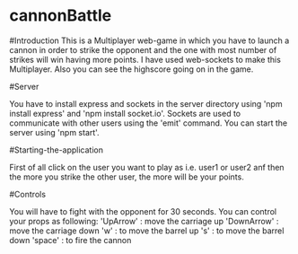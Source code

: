 # cannonBattle

#Introduction
This is a Multiplayer web-game in which you have to launch a cannon in order to strike the opponent and the one with most number of strikes will win having more points.
I have used web-sockets to make this Multiplayer. Also you can see the highscore going on in the game.



#Server

You have to install express and sockets in the server directory using
'npm install express' 
and 
'npm install socket.io'.
Sockets are used to communicate with other users using the 'emit' command.
You can start the server using 'npm start'.




#Starting-the-application

First of all click on the user you want to play as i.e. user1 or user2 anf then the more you strike the other user, the more will be your points.




#Controls

You will have to fight with the opponent for 30 seconds. You can control your props as following:
'UpArrow' : move the carriage up
'DownArrow' : move the carriage down
'w' : to move the barrel up
's' : to move the barrel down
'space' : to fire the cannon
